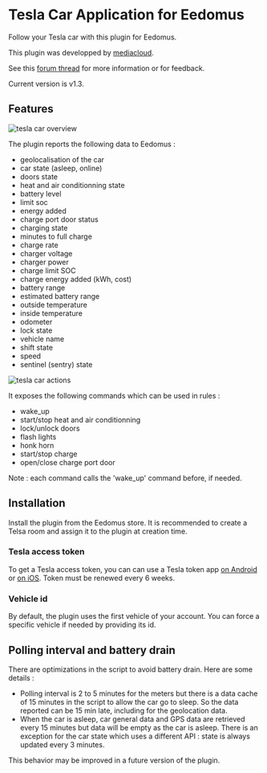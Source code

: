 # Tesla Car Application for Eedomus

Follow your Tesla car with this plugin for Eedomus.

This plugin was developped by [mediacloud](https://forum.eedomus.com/ucp.php?i=pm&mode=compose&u=5280).

See this [forum thread](https://forum.eedomus.com/viewtopic.php?f=16&t=10515) for more information or for feedback.

Current version is v1.3.

## Features

![tesla car overview](https://user-images.githubusercontent.com/94607717/143082462-a6ddc241-7754-4ad4-86c0-0ac2333d2d56.png)

The plugin reports the following data to Eedomus :

- geolocalisation of the car
- car state (asleep, online)
- doors state
- heat and air conditionning state
- battery level
- limit soc
- energy added
- charge port door status
- charging state
- minutes to full charge
- charge rate
- charger voltage
- charger power
- charge limit SOC
- charge energy added (kWh, cost)
- battery range
- estimated battery range
- outside temperature
- inside temperature
- odometer
- lock state
- vehicle name
- shift state
- speed
- sentinel (sentry) state

![tesla car actions](https://user-images.githubusercontent.com/94607717/143082466-fc94abad-1e12-46c0-9315-e209ff066bd4.png)

It exposes the following commands which can be used in rules :

- wake_up
- start/stop heat and air conditionning
- lock/unlock doors
- flash lights
- honk horn
- start/stop charge
- open/close charge port door

Note : each command calls the 'wake_up' command before, if needed.

## Installation

Install the plugin from the Eedomus store. It is recommended to create a Telsa room and assign it to the plugin at creation time.

### Tesla access token

To get a Tesla access token, you can can use a Tesla token app [on Android](https://play.google.com/store/apps/details?id=net.leveugle.teslatokens&hl=fr) or [on iOS](https://apps.apple.com/us/app/auth-app-for-tesla/id1552058613). Token must be renewed every 6 weeks.

### Vehicle id

By default, the plugin uses the first vehicle of your account. You can force a specific vehicle if needed by providing its id.

## Polling interval and battery drain

There are optimizations in the script to avoid battery drain. Here are some details :

- Polling interval is 2 to 5 minutes for the meters but there is a data cache of 15 minutes in the script to allow the car go to sleep. So the data reported can be 15 min late, including for the geolocation data.
- When the car is asleep, car general data and GPS data are retrieved every 15 minutes but data will be empty as the car is asleep. There is an exception for the car state which uses a different API : state is always updated every 3 minutes.

This behavior may be improved in a future version of the plugin.
